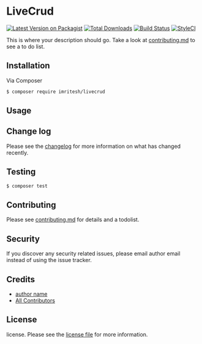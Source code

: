 # LiveCrud

[![Latest Version on Packagist][ico-version]][link-packagist]
[![Total Downloads][ico-downloads]][link-downloads]
[![Build Status][ico-travis]][link-travis]
[![StyleCI][ico-styleci]][link-styleci]

This is where your description should go. Take a look at [contributing.md](contributing.md) to see a to do list.

## Installation

Via Composer

``` bash
$ composer require imritesh/livecrud
```

## Usage

## Change log

Please see the [changelog](changelog.md) for more information on what has changed recently.

## Testing

``` bash
$ composer test
```

## Contributing

Please see [contributing.md](contributing.md) for details and a todolist.

## Security

If you discover any security related issues, please email author email instead of using the issue tracker.

## Credits

- [author name][link-author]
- [All Contributors][link-contributors]

## License

license. Please see the [license file](license.md) for more information.

[ico-version]: https://img.shields.io/packagist/v/imritesh/livecrud.svg?style=flat-square
[ico-downloads]: https://img.shields.io/packagist/dt/imritesh/livecrud.svg?style=flat-square
[ico-travis]: https://img.shields.io/travis/imritesh/livecrud/master.svg?style=flat-square
[ico-styleci]: https://styleci.io/repos/12345678/shield

[link-packagist]: https://packagist.org/packages/imritesh/livecrud
[link-downloads]: https://packagist.org/packages/imritesh/livecrud
[link-travis]: https://travis-ci.org/imritesh/livecrud
[link-styleci]: https://styleci.io/repos/12345678
[link-author]: https://github.com/imritesh
[link-contributors]: ../../contributors
